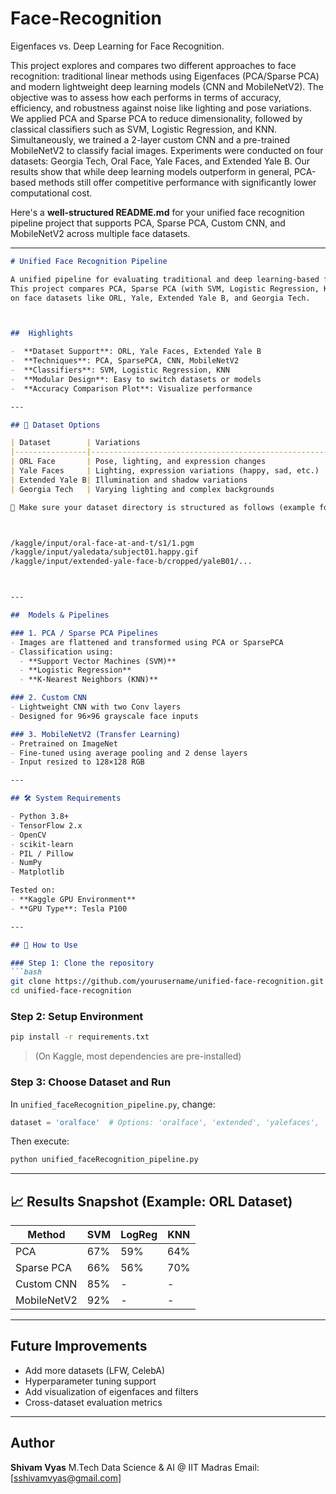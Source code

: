 # Face-Recognition
Eigenfaces vs. Deep Learning for Face Recognition.

This project explores and compares two different approaches to face recognition: traditional linear methods using Eigenfaces (PCA/Sparse PCA) and modern lightweight deep learning models (CNN and MobileNetV2). The objective was to assess how each performs in terms of accuracy, efficiency, and robustness against noise like lighting and pose variations. We applied PCA and Sparse PCA to reduce dimensionality, followed by classical classifiers such as SVM, Logistic Regression, and KNN. Simultaneously, we trained a 2-layer custom CNN and a pre-trained MobileNetV2 to classify facial images. Experiments were conducted on four datasets: Georgia Tech, Oral Face, Yale Faces, and Extended Yale B. Our results show that while deep learning models outperform in general, PCA-based methods still offer competitive performance with significantly lower computational cost.


Here's a **well-structured README.md** for your unified face recognition pipeline project that supports PCA, Sparse PCA, Custom CNN, and MobileNetV2 across multiple face datasets.

---

```markdown
# Unified Face Recognition Pipeline

A unified pipeline for evaluating traditional and deep learning-based face recognition models on multiple datasets.
This project compares PCA, Sparse PCA (with SVM, Logistic Regression, KNN) against modern CNN-based methods (Custom CNN, MobileNetV2)
on face datasets like ORL, Yale, Extended Yale B, and Georgia Tech.



##  Highlights

-  **Dataset Support**: ORL, Yale Faces, Extended Yale B
-  **Techniques**: PCA, SparsePCA, CNN, MobileNetV2
-  **Classifiers**: SVM, Logistic Regression, KNN
-  **Modular Design**: Easy to switch datasets or models
-  **Accuracy Comparison Plot**: Visualize performance

---

## 📂 Dataset Options

| Dataset        | Variations                                          |
|----------------|-----------------------------------------------------|
| ORL Face       | Pose, lighting, and expression changes              |
| Yale Faces     | Lighting, expression variations (happy, sad, etc.) |
| Extended Yale B| Illumination and shadow variations                 |
| Georgia Tech   | Varying lighting and complex backgrounds           |

📁 Make sure your dataset directory is structured as follows (example for ORL):



/kaggle/input/oral-face-at-and-t/s1/1.pgm
/kaggle/input/yaledata/subject01.happy.gif
/kaggle/input/extended-yale-face-b/cropped/yaleB01/...



---

##  Models & Pipelines

### 1. PCA / Sparse PCA Pipelines
- Images are flattened and transformed using PCA or SparsePCA
- Classification using:
  - **Support Vector Machines (SVM)**
  - **Logistic Regression**
  - **K-Nearest Neighbors (KNN)**

### 2. Custom CNN
- Lightweight CNN with two Conv layers
- Designed for 96×96 grayscale face inputs

### 3. MobileNetV2 (Transfer Learning)
- Pretrained on ImageNet
- Fine-tuned using average pooling and 2 dense layers
- Input resized to 128×128 RGB

---

## 🛠️ System Requirements

- Python 3.8+
- TensorFlow 2.x
- OpenCV
- scikit-learn
- PIL / Pillow
- NumPy
- Matplotlib

Tested on:
- **Kaggle GPU Environment**
- **GPU Type**: Tesla P100

---

## 🚀 How to Use

### Step 1: Clone the repository
```bash
git clone https://github.com/yourusername/unified-face-recognition.git
cd unified-face-recognition
````

### Step 2: Setup Environment

```bash
pip install -r requirements.txt
```

> (On Kaggle, most dependencies are pre-installed)

### Step 3: Choose Dataset and Run

In `unified_faceRecognition_pipeline.py`, change:

```python
dataset = 'oralface'  # Options: 'oralface', 'extended', 'yalefaces', 'georgia'
```

Then execute:

```bash
python unified_faceRecognition_pipeline.py
```

---




## 📈 Results Snapshot (Example: ORL Dataset)

| Method      | SVM | LogReg | KNN |
| ----------- | --- | ------ | --- |
| PCA         | 67% | 59%    | 64% |
| Sparse PCA  | 66% | 56%    | 70% |
| Custom CNN  | 85% | -      | -   |
| MobileNetV2 | 92% | -      | -   |

---

##  Future Improvements

* Add more datasets (LFW, CelebA)
* Hyperparameter tuning support
* Add visualization of eigenfaces and filters
* Cross-dataset evaluation metrics

---

##  Author

**Shivam Vyas**
M.Tech Data Science & AI @ IIT Madras
Email: \[[sshivamvyas@gmail.com](mailto:sshivamvyas@gmail.com)]



